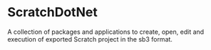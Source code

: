 # ScratchDotNet

A collection of packages and applications to create, open, edit and execution of exported Scratch project in the sb3 format.